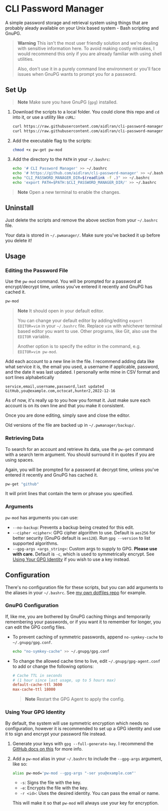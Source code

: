 # CLI Password Manager

A simple password storage and retrieval system using things that are probably aleady available on your Unix based system - Bash scripting and GnuPG.

> **Warning**
> This isn't the most user friendly solution and we're dealing with sensitive information here. To avoid making costly mistakes, I would recommend this only if you are already familiar with using shell utilities.
>
> Also, don't use it in a purely command line environment or you'll face issues when GnuPG wants to prompt you for a password.

## Set Up

> **Note**
> Make sure you have GnuPG (`gpg`) installed.

1. Download the scripts to a local folder.
   You could clone this repo and `cd` into it, or use a utility like `cURL`:

   ```sh
   curl https://raw.githubusercontent.com/aidlran/cli-password-manager/main/bash/pw-get > pw-get
   curl https://raw.githubusercontent.com/aidlran/cli-password-manager/main/bash/pw-mod > pw-mod
   ```

2. Add the executable flag to the scripts:

   ```sh
   chmod +x pw-get pw-mod
   ```

3. Add the directory to the `PATH` in your `~/.bashrc`:

   ```sh
   echo '# CLI Password Manager' >> ~/.bashrc
   echo '# https://github.com/aidlran/cli-password-manager' >> ~/.bashrc
   echo "CLI_PASSWORD_MANAGER_DIR=$(readlink -f .)" >> ~/.bashrc
   echo 'export PATH=$PATH:$CLI_PASSWORD_MANAGER_DIR/' >> ~/.bashrc
   ```

> **Note**
> Open a new terminal to enable the changes.

## Uninstall

Just delete the scripts and remove the above section from your `~/.bashrc` file.

Your data is stored in `~/.pwmanager/`. Make sure you've backed it up before you delete it!

## Usage

### Editing the Password File

Use the `pw-mod` command. You will be prompted for a password at encrypt/decrypt time, unless you've entered it recently and GnuPG has cached it.

```sh
pw-mod
```

> **Note**
> It should open in your default editor.
>
> You can change your default editor by adding/editing `export EDITOR=vim` in your `~/.bashrc` file. Replace `vim` with whichever terminal based editor you want to use. Other programs, like Git, also use the `EDITOR` variable.
>
> Another option is to specify the editor in the command, e.g. `EDITOR=vim pw-mod`.

Add each account to a new line in the file. I recommend adding data like what service it is, the email you used, a username if applicable, password, and the date it was last updated. I personally write mine in CSV format and sort lines alphabetically

```csv
service,email,username,password,last updated
GitHub,you@example.com,octocat,hunter2,2022-12-16
```

As of now, it's really up to you how you format it. Just make sure each account is on its own line and that you make it consistent.

Once you are done editing, simply save and close the editor.

Old versions of the file are backed up in `~/.pwmanager/backup/`.

### Retrieving Data

To search for an account and retrieve its data, use the `pw-get` command with a search term argument. You should surround it in quotes if you are using spaces.

Again, you will be prompted for a password at decrypt time, unless you've entered it recently and GnuPG has cached it.

```sh
pw-get "github"
```

It will print lines that contain the term or phrase you specified.

### Arguments

`pw-mod` has arguments you can use:

- `--no-backup`: Prevents a backup being created for this edit.
- `--cipher <cipher>`: GPG cipher algorithm to use. Default is `aes256` for better security (GnuPG default is `aes128`). Run `gpg --version` to list supported algorithms.
- `--gpg-args <args_string>`: Custom args to supply to GPG. **Please use with care.** Default is `-c`, which is used to symmetrically encrypt. See [Using Your GPG Identity](#using-your-gpg-identity) if you wish to use a key instead.

## Configuration

There's no configuration file for these scripts, but you can add arguments to the aliases in your `~/.bashrc`. See [my own dotfiles repo](https://github.com/aidlran/dotfiles/search?q=pw-get+pw-mod) for example.

### GnuPG Configuration

If, like me, you are bothered by GnuPG caching things and temporarily remembering your passwords, or if you want it to remember for longer, you can edit the GPG config files.

- To prevent caching of symmetric passwords, append `no-symkey-cache` to `~/.gnupg/gpg.conf`.

  ```sh
  echo "no-symkey-cache" >> ~/.gnupg/gpg.conf
  ```

- To change the allowed cache time to live, edit `~/.gnupg/gpg-agent.conf` to add or change the following options:

  ```conf
  # Cache TTL in seconds
  # (1 hour since last usage, up to 5 hours max)
  default-cache-ttl 3600
  max-cache-ttl 18000
  ```

  > **Note**
  > Restart the GPG Agent to apply the config.

### Using Your GPG Identity

By default, the system will use symmetric encryption which needs no configuration, however it is recommended to set up a GPG identity and use it to sign and encrypt your password file instead.

1. Generate your keys with `gpg --full-generate-key`. I recommend the [GitHub docs on this](https://docs.github.com/en/authentication/managing-commit-signature-verification/generating-a-new-gpg-key) for more info.

2. Add a `pw-mod` alias in your `~/.bashrc` to include the `--gpg-args` argument, like so:

   ```bash
   alias pw-mod='pw-mod --gpg-args "-ser you@example.com"'
   ```

   - `-s`: Signs the file with the key.
   - `-e`: Encrypts the file with the key.
   - `-r <id>`: Uses the desired identity. You can pass the email or name.

   This will make it so that `pw-mod` will always use your key for encryption.
